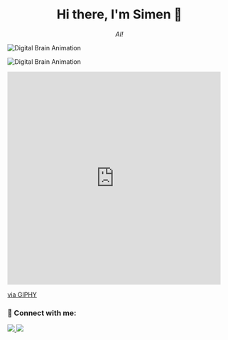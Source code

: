 <h1 align="center">Hi there, I'm Simen 👋</h1>

<p align="center">
  <em>AI!</em>
</p>

![Digital Brain Animation](https://i.giphy.com/media/v1.Y2lkPTc5MGI3NjExcDdxNDZteWlxMmc5M29xcHIwbDl0cm45OWc3ejM3YTJhbmYyN2xjbyZlcD12MV9pbnRlcm5hbF9naWZfYnlfaWQmY3Q9Zw/PjJ1cLHqLEveXysGDB/giphy-downsized-large.gif)

![Digital Brain Animation](https://media.giphy.com/media/PjJ1cLHqLEveXysGDB/giphy.gif)


<iframe src="https://giphy.com/embed/PjJ1cLHqLEveXysGDB" width="480" height="480" style="" frameBorder="0" class="giphy-embed" allowFullScreen></iframe><p><a href="https://giphy.com/gifs/digital-brain-ai-PjJ1cLHqLEveXysGDB">via GIPHY</a></p>


### 🔗 Connect with me:

<p>
  <a href="https://linkedin.com/in/sbfroy">
    <img src="https://img.shields.io/badge/-LinkedIn-0077B5?logo=LinkedIn&logoColor=white&style=flat" />
  </a>
  <a href="mailto:sbfroyland@gmail.com">
    <img src="https://img.shields.io/badge/-Email-D14836?logo=Gmail&logoColor=white&style=flat" />
  </a>
</p>
